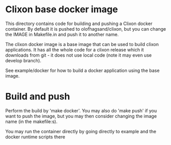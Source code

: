 # Clixon base docker image

This directory contains code for building and pushing a Clixon docker
container. By default it is pushed to olofhagsand/clixon, but you can change
the IMAGE in Makefile.in and push it to another name.

The clixon docker image is a base image that can be used to build
clixon applications. It has all the whole code for a clixon release
which it downloads from git - it does not use local code (note it may even use develop branch).

See example/docker for how to build a docker application using the base image.

Build and push
==============
Perform the build by 'make docker'. 
You may also do 'make push' if you want to push the image, but you may then consider changing the image name (in the makefile:s).

You may run the container directly by going directly to example and
the docker runtime scripts there
